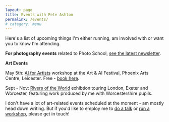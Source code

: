 ```yaml
---
layout: page
title: Events with Pete Ashton
permalink: /events/
# category: menu
---
```


Here's a list of upcoming things I'm either running, am involved with or want you to know I'm attending.

**For photography events** related to Photo School, [see the latest newsletter](https://us2.campaign-archive.com/home/?u=7831fcef470b0e8f86ec0af40&id=9a536a32c0).

**Art Events**

May 5th: [AI for Artists](http://art-ai.dmu.ac.uk/event/ai-for-artists) workshop at the Art & AI Festival, Phoenix Arts Centre, Leicester. Free - [book here](https://www.phoenix.org.uk/event/ai-for-artists/).

Sept - Nov: [Rivers of the World](http://riversoftheworld.org) exhibtion touring London, Exeter and Worcester, featuring work produced by me with Worcestershire pupils. 

I don't have a lot of art-related events scheduled at the moment - am mostly head down writing. But if you'd like to employ me to [do a talk](http://peteashton.com/talks/) or [run a workshop](http://peteashton.com/workshops/), please get in touch! 